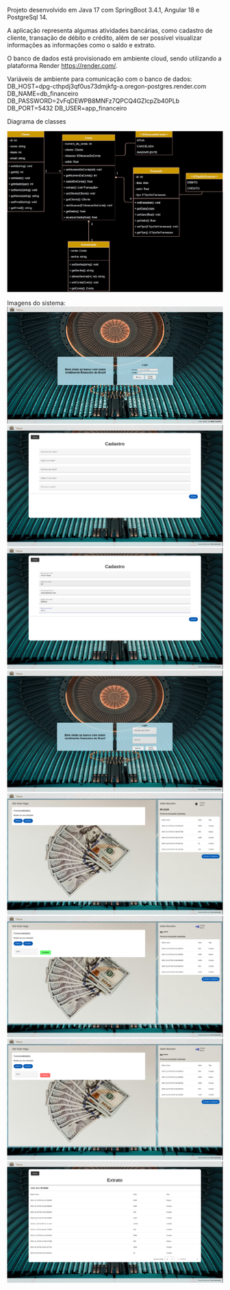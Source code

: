 Projeto desenvolvido em Java 17 com SpringBoot 3.4.1, Angular 18 e PostgreSql 14.

A aplicação representa algumas atividades bancárias, como cadastro de cliente, transação de débito e crédito, além de ser possível visualizar informações as informações como o saldo e extrato.

O banco de dados está provisionado em ambiente cloud, sendo utilizando a plataforma Render https://render.com/.

Variáveis de ambiente para comunicação com o banco de dados:
DB_HOST=dpg-cthpdj3qf0us73dmjkfg-a.oregon-postgres.render.com
DB_NAME=db_financeiro
DB_PASSWORD=2vFqDEWPB8MNFz7QPCQ4GZlcpZb40PLb
DB_PORT=5432
DB_USER=app_financeiro

Diagrama de classes

<img src="./img/uml_financeiro.svg">

Imagens do sistema:
<img src="./img/1.png">
<img src="./img/2.png">
<img src="./img/3.png">
<img src="./img/4.png">
<img src="./img/5.png">
<img src="./img/6.png">
<img src="./img/7.png">
<img src="./img/8.png">